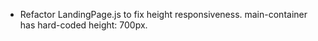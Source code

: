 - Refactor LandingPage.js to fix height responsiveness.  main-container has hard-coded height: 700px.